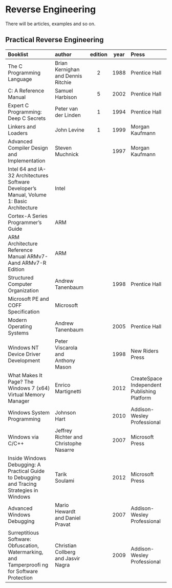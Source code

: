 # Reverse Engineering

There will be articles, examples and so on.


## Practical Reverse Engineering

|Booklist|author|edition|year|Press|
|:-|:-|:-:|:-:|:-|
|The C Programming Language|Brian Kernighan and Dennis Ritchie|2|1988|Prentice Hall|
|C: A Reference Manual|Samuel Harbison|5|2002|Prentice Hall|
|Expert C Programming: Deep C Secrets|Peter van der Linden|1|1994|Prentice Hall|
|Linkers and Loaders|John Levine|1|1999|Morgan Kaufmann|
|Advanced Compiler Design and Implementation|Steven Muchnick||1997|Morgan Kaufmann|
|Intel 64 and IA-32 Architectures Software Developer’s Manual, Volume 1: Basic Architecture|Intel||||
|Cortex-A Series Programmer’s Guide|ARM|||||
|ARM Architecture Reference Manual ARMv7-Aand ARMv7-R Edition|ARM||||
|Structured Computer Organization|Andrew Tanenbaum||1998|Prentice Hall|
|Microsoft PE and COFF Specification|Microsoft|||||
|Modern Operating Systems|Andrew Tanenbaum||2005|Prentice Hall|
|Windows NT Device Driver Development|Peter Viscarola and Anthony Mason||1998|New Riders Press|
|What Makes It Page? The Windows 7 (x64) Virtual Memory Manager|Enrico Martignetti||2012|CreateSpace Independent Publishing Platform|
|Windows System Programming|Johnson Hart||2010|Addison-Wesley Professional|
|Windows via C/C++|Jeffrey Richter and Christophe Nasarre||2007|Microsoft Press|
|Inside Windows Debugging: A Practical Guide to Debugging and Tracing Strategies in Windows|Tarik Soulami||2012|Microsoft Press|
|Advanced Windows Debugging|Mario Hewardt and Daniel Pravat||2007|Addison-Wesley Professional|
|Surreptitious Software: Obfuscation, Watermarking, and Tamperproofi ng for Software Protection|Christian Collberg and Jasvir Nagra||2009|Addison-Wesley Professional|
